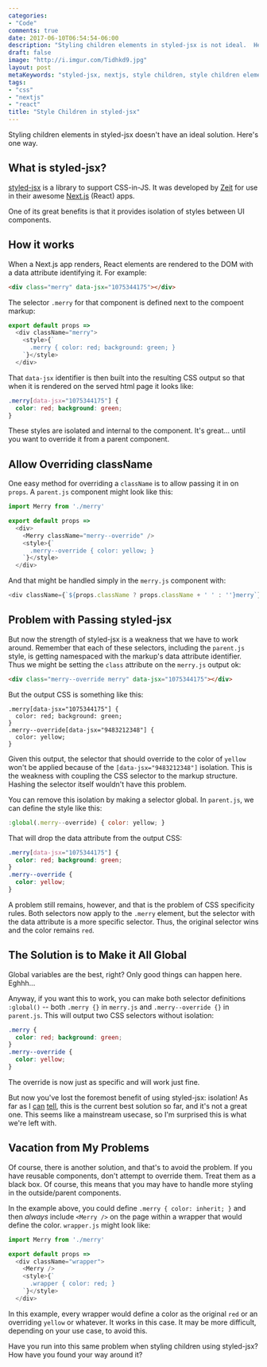 ```yaml
---
categories:
- "Code"
comments: true
date: 2017-06-10T06:54:54-06:00
description: "Styling children elements in styled-jsx is not ideal.  Here's one way."
draft: false
image: "http://i.imgur.com/Tidhkd9.jpg"
layout: post
metaKeywords: "styled-jsx, nextjs, style children, style children elements, zeit"
tags:
- "css"
- "nextjs"
- "react"
title: "Style Children in styled-jsx"
---
```


Styling children elements in styled-jsx doesn't have an ideal solution.  Here's one way.

<!--more-->

## What is styled-jsx?

[styled-jsx](https://github.com/zeit/styled-jsx) is a library to support CSS-in-JS.  It was developed by [Zeit](https://zeit.co) for use in their awesome [Next.js](https://github.com/zeit/next.js/) (React) apps.

One of its great benefits is that it provides isolation of styles between UI components.

## How it works

When a Next.js app renders, React elements are rendered to the DOM with a data attribute identifying it.  For example:

```html
<div class="merry" data-jsx="1075344175"></div>
```

The selector `.merry` for that component is defined next to the compoent markup:

```js
export default props =>
  <div className="merry">
    <style>{`
      .merry { color: red; background: green; }
    `}</style>
  </div>
```

That `data-jsx` identifier is then built into the resulting CSS output so that when it is rendered on the served html page it looks like:

```css
.merry[data-jsx="1075344175"] {
  color: red; background: green;
}
```

These styles are isolated and internal to the component.  It's great... until you want to override it from a parent component.

## Allow Overriding className

One easy method for overriding a `className` is to allow passing it in on `props`.  A `parent.js` component might look like this:

```js
import Merry from './merry'

export default props =>
  <div>
    <Merry className="merry--override" />
    <style>{`
      .merry--override { color: yellow; }
    `}</style>
  </div>
```

And that might be handled simply in the `merry.js` component with:

```js
<div className={`${props.className ? props.className + ' ' : ''}merry`}>
```

## Problem with Passing styled-jsx

But now the strength of styled-jsx is a weakness that we have to work around.  Remember that each of these selectors, including the `parent.js` style, is getting namespaced with the markup's data attribute identifier.  Thus we might be setting the `class` attribute on the `merry.js` output ok:

```html
<div class="merry--override merry" data-jsx="1075344175"></div>
```

But the output CSS is something like this:

```
.merry[data-jsx="1075344175"] {
  color: red; background: green;
}
.merry--override[data-jsx="9483212348"] {
  color: yellow;
}
```

Given this output, the selector that should override to the color of `yellow` won't be applied because of the `[data-jsx="9483212348"]` isolation.  This is the weakness with coupling the CSS selector to the markup structure.  Hashing the selector itself wouldn't have this problem.

You can remove this isolation by making a selector global.  In `parent.js`, we can define the style like this:

```js
:global(.merry--override) { color: yellow; }
```

That will drop the data attribute from the output CSS:

```css
.merry[data-jsx="1075344175"] {
  color: red; background: green;
}
.merry--override {
  color: yellow;
}
```

A problem still remains, however, and that is the problem of CSS specificity rules.  Both selectors now apply to the `.merry` element, but the selector with the data attribute is a more specific selector.  Thus, the original selector wins and the color remains `red`.

## The Solution is to Make it All Global

Global variables are the best, right?  Only good things can happen here.  Eghhh...

Anyway, if you want this to work, you can make both selector definitions `:global()` -- both `.merry {}` in `merry.js` and `.merry--override {}` in `parent.js`.  This will output two CSS selectors without isolation:

```css
.merry {
  color: red; background: green;
}
.merry--override {
  color: yellow;
}
```

The override is now just as specific and will work just fine.

But now you've lost the foremost benefit of using styled-jsx: isolation!  As far as I [can](https://github.com/zeit/styled-jsx/issues/197) [tell](https://github.com/zeit/styled-jsx/issues/121), this is the current best solution so far, and it's not a great one.  This seems like a mainstream usecase, so I'm surprised this is what we're left with.

## Vacation from My Problems

Of course, there is another solution, and that's to avoid the problem.  If you have reusable components, don't attempt to override them.  Treat them as a black box.  Of course, this means that you may have to handle more styling in the outside/parent components.  

In the example above, you could define `.merry { color: inherit; }` and then *always* include `<Merry />` on the page within a wrapper that would define the color.  `wrapper.js` might look like:

```js
import Merry from './merry'

export default props =>
  <div className="wrapper">
    <Merry />
    <style>{`
      .wrapper { color: red; }
    `}</style>
  </div>
```

In this example, every wrapper would define a color as the original `red` or an overriding `yellow` or whatever.  It works in this case.  It may be more difficult, depending on your use case, to avoid this.

Have you run into this same problem when styling children using styled-jsx?  How have you found your way around it?
